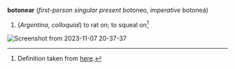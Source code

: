 **botonear** (_first-person singular present_ botoneo, _imperative_ botoneá)
1. (_Argentina, colloquial_) to rat on; to squeal on[^1]
   
![Screenshot from 2023-11-07 20-37-37](https://github.com/VeraBE/BotoneaBot/assets/11780216/d15c76ea-fc4e-4303-a40e-0bc8bcceaf79)

[^1]: Definition taken from [here](https://en.wiktionary.org/wiki/botonear).
